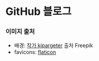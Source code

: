 # GitHub 블로그


### 이미지 출처
- 배경: <a href="https://kr.freepik.com/free-vector/abstract-hand-painted-beach-themed-watercolour-background_49256344.htm#query=%ED%85%8C%EB%A7%88&position=14&from_view=search&track=sph">작가 kjpargeter</a> 출처 Freepik
- favicons: [flaticon](https://www.flaticon.com/free-icon/mid-autumn_7350314?term=rabbit&page=1&position=93&origin=search&related_id=7350314)